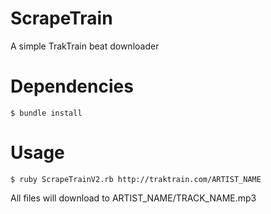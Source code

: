 # ScrapeTrain
A simple TrakTrain beat downloader

# Dependencies
```
$ bundle install
```

# Usage
```
$ ruby ScrapeTrainV2.rb http://traktrain.com/ARTIST_NAME
```
All files will download to ARTIST_NAME/TRACK_NAME.mp3
